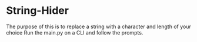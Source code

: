 # String-Hider
The purpose of this is to replace a string with a character and length of your choice
Run the main.py on a CLI and follow the prompts.

